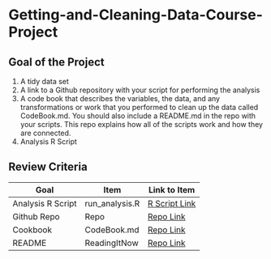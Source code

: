 # Getting-and-Cleaning-Data-Course-Project

## Goal of the Project
1. A tidy data set 
2. A link to a Github repository with your script for performing the analysis 
3. A code book that describes the variables, the data, and any transformations or work that you performed to clean up the data called CodeBook.md. You should also include a README.md in the repo with your scripts. This repo explains how all of the scripts work and how they are connected.
4. Analysis R Script

## Review Criteria

Goal | Item | Link to Item
--- | --- | ---
Analysis R Script |  run_analysis.R |  [R Script Link](https://github.com/cyc5145/Getting-and-Cleaning-Data-Course-Project/blob/master/run_analysis.R "run_analysis.R")
Github Repo | Repo |  [Repo Link](https://github.com/cyc5145/Getting-and-Cleaning-Data-Course-Project "Click to go to Repo")
Cookbook | CodeBook.md |  [Repo Link]( "CodeBook.md")
README | ReadingItNow |  [Repo Link](https://github.com/cyc5145/Getting-and-Cleaning-Data-Course-Project/blob/master/README.md "README.md")
